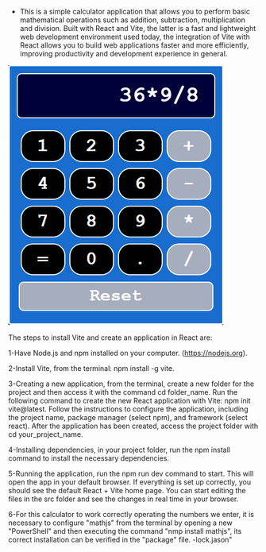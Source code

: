 - This is a simple calculator application that allows you to perform basic mathematical operations such as addition, subtraction, multiplication and division. Built with React and Vite, the latter is a fast and lightweight web development environment used today, the integration of Vite with React allows you to build web applications faster and more efficiently, improving productivity and development experience in general.

<img src="./calculadora.png" alt="imagen del proyecto">

The steps to install Vite and create an application in React are:

1-Have Node.js and npm installed on your computer. (https://nodejs.org).

2-Install Vite, from the terminal: npm install -g vite.

3-Creating a new application, from the terminal, create a new folder for the project and then access it with the command cd folder_name. Run the following command to create the new React application with Vite: npm init vite@latest. Follow the instructions to configure the application, including the project name, package manager (select npm), and framework (select react). After the application has been created, access the project folder with cd your_project_name.

4-Installing dependencies, in your project folder, run the npm install command to install the necessary dependencies.

5-Running the application, run the npm run dev command to start. This will open the app in your default browser. If everything is set up correctly, you should see the default React + Vite home page. You can start editing the files in the src folder and see the changes in real time in your browser.

6-For this calculator to work correctly operating the numbers we enter, it is necessary to configure "mathjs" from the terminal by opening a new "PowerShell" and then executing the command "nmp install mathjs", its correct installation can be verified in the "package" file. -lock.jason"
